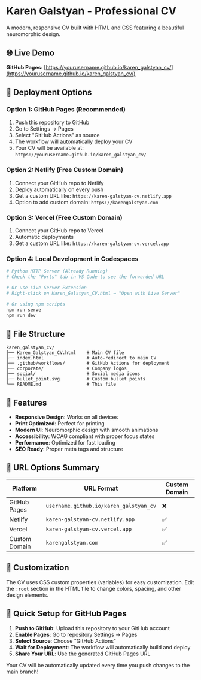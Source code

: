 # Karen Galstyan - Professional CV

A modern, responsive CV built with HTML and CSS featuring a beautiful neuromorphic design.

## 🌐 Live Demo

**GitHub Pages**: [https://yourusername.github.io/karen_galstyan_cv/](https://yourusername.github.io/karen_galstyan_cv/)

## 🚀 Deployment Options

### Option 1: GitHub Pages (Recommended)
1. Push this repository to GitHub
2. Go to Settings → Pages
3. Select "GitHub Actions" as source
4. The workflow will automatically deploy your CV
5. Your CV will be available at: `https://yourusername.github.io/karen_galstyan_cv/`

### Option 2: Netlify (Free Custom Domain)
1. Connect your GitHub repo to Netlify
2. Deploy automatically on every push
3. Get a custom URL like: `https://karen-galstyan-cv.netlify.app`
4. Option to add custom domain: `https://karengalstyan.com`

### Option 3: Vercel (Free Custom Domain)
1. Connect your GitHub repo to Vercel
2. Automatic deployments
3. Get a custom URL like: `https://karen-galstyan-cv.vercel.app`

### Option 4: Local Development in Codespaces
```bash
# Python HTTP Server (Already Running)
# Check the "Ports" tab in VS Code to see the forwarded URL

# Or use Live Server Extension
# Right-click on Karen_Galstyan_CV.html → "Open with Live Server"

# Or using npm scripts
npm run serve
npm run dev
```

## 📁 File Structure
```
karen_galstyan_cv/
├── Karen_Galstyan_CV.html    # Main CV file
├── index.html                # Auto-redirect to main CV
├── .github/workflows/        # GitHub Actions for deployment
├── corporate/                # Company logos
├── social/                   # Social media icons
├── bullet_point.svg          # Custom bullet points
└── README.md                 # This file
```

## 🎨 Features
- **Responsive Design**: Works on all devices
- **Print Optimized**: Perfect for printing
- **Modern UI**: Neuromorphic design with smooth animations
- **Accessibility**: WCAG compliant with proper focus states
- **Performance**: Optimized for fast loading
- **SEO Ready**: Proper meta tags and structure

## 🔗 URL Options Summary

| Platform | URL Format | Custom Domain |
|----------|------------|---------------|
| GitHub Pages | `username.github.io/karen_galstyan_cv` | ❌ |
| Netlify | `karen-galstyan-cv.netlify.app` | ✅ |
| Vercel | `karen-galstyan-cv.vercel.app` | ✅ |
| Custom Domain | `karengalstyan.com` | ✅ |

## 📝 Customization
The CV uses CSS custom properties (variables) for easy customization. Edit the `:root` section in the HTML file to change colors, spacing, and other design elements.

## 🚀 Quick Setup for GitHub Pages

1. **Push to GitHub**: Upload this repository to your GitHub account
2. **Enable Pages**: Go to repository Settings → Pages
3. **Select Source**: Choose "GitHub Actions"
4. **Wait for Deployment**: The workflow will automatically build and deploy
5. **Share Your URL**: Use the generated GitHub Pages URL

Your CV will be automatically updated every time you push changes to the main branch! 